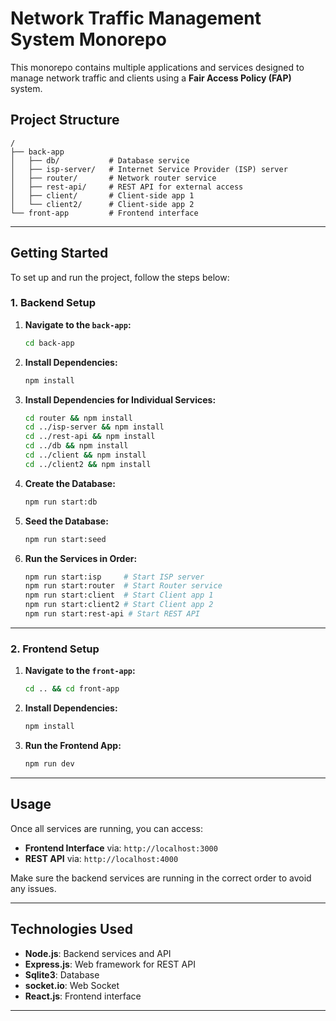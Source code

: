 # Network Traffic Management System Monorepo

This monorepo contains multiple applications and services designed to manage network traffic and clients using a **Fair Access Policy (FAP)** system. 

## Project Structure

```
/
├── back-app
│   ├── db/           # Database service
│   ├── isp-server/   # Internet Service Provider (ISP) server
│   ├── router/       # Network router service
│   ├── rest-api/     # REST API for external access
│   ├── client/       # Client-side app 1
│   └── client2/      # Client-side app 2
└── front-app         # Frontend interface
```

---

## Getting Started

To set up and run the project, follow the steps below:

### 1. Backend Setup

1. **Navigate to the `back-app`:**
   ```bash
   cd back-app
   ```



2. **Install Dependencies:**
   ```bash
   npm install
   ```

3. **Install Dependencies for Individual Services:**
   ```bash
   cd router && npm install
   cd ../isp-server && npm install
   cd ../rest-api && npm install
   cd ../db && npm install
   cd ../client && npm install
   cd ../client2 && npm install
   ```
4. **Create the Database:**
   ```bash
   npm run start:db
   ```

5. **Seed the Database:**
   ```bash
   npm run start:seed
   ```

6. **Run the Services in Order:**
   ```bash
   npm run start:isp     # Start ISP server
   npm run start:router  # Start Router service
   npm run start:client  # Start Client app 1
   npm run start:client2 # Start Client app 2
   npm run start:rest-api # Start REST API
   ```

---

### 2. Frontend Setup

1. **Navigate to the `front-app`:**
   ```bash
   cd .. && cd front-app
   ```

2. **Install Dependencies:**
   ```bash
   npm install
   ```

3. **Run the Frontend App:**
   ```bash
   npm run dev
   ```

---

## Usage

Once all services are running, you can access:
- **Frontend Interface** via: `http://localhost:3000`
- **REST API** via: `http://localhost:4000`

Make sure the backend services are running in the correct order to avoid any issues.

---

## Technologies Used

- **Node.js**: Backend services and API
- **Express.js**: Web framework for REST API
- **Sqlite3**: Database 
- **socket.io**: Web Socket
- **React.js**: Frontend interface

---



